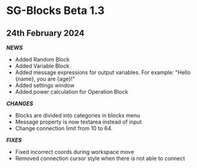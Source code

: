 # SG-Blocks Beta 1.3
## 24th February 2024

***NEWS***
- Added Random Block
- Added Variable Block
- Added message expressions for output variables. For example: "Hello {name}, you are {age}!"
- Added settings window
- Added power calculation for Operation Block

***CHANGES***
- Blocks are divided into categories in blocks menu
- Message property is now textarea instead of input
- Change connection limit from 10 to 64.

***FIXES***
- Fixed incorrect coords during workspace move
- Removed connection cursor style when there is not able to connect